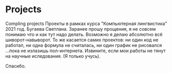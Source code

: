 # Projects
Compling projects
Проекты в рамках курса "Компьютерная лингвистика" 2021 год. Бугаева Светлана.
Заранее прошу прощения, я не совсем понимаю что и как тут надо делать. Возможно я делаю абсолютно всё шиворот-навыворот.
То же касается самих проектов: ни один код не работал, ни одна формула не считалась, ни один график не рисовался ...пока не излазишь пол-интернета.
Извините, если мои работы не тянут на научные иследования. (Я только учусь).

Спасибо.
